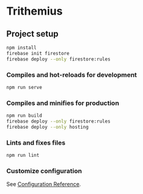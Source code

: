 # Trithemius

## Project setup

```bash
npm install
firebase init firestore
firebase deploy --only firestore:rules
```

### Compiles and hot-reloads for development

```bash
npm run serve
```

### Compiles and minifies for production

```bash
npm run build
firebase deploy --only firestore:rules
firebase deploy --only hosting
```

### Lints and fixes files

```bash
npm run lint
```

### Customize configuration

See [Configuration Reference](https://cli.vuejs.org/config/).
